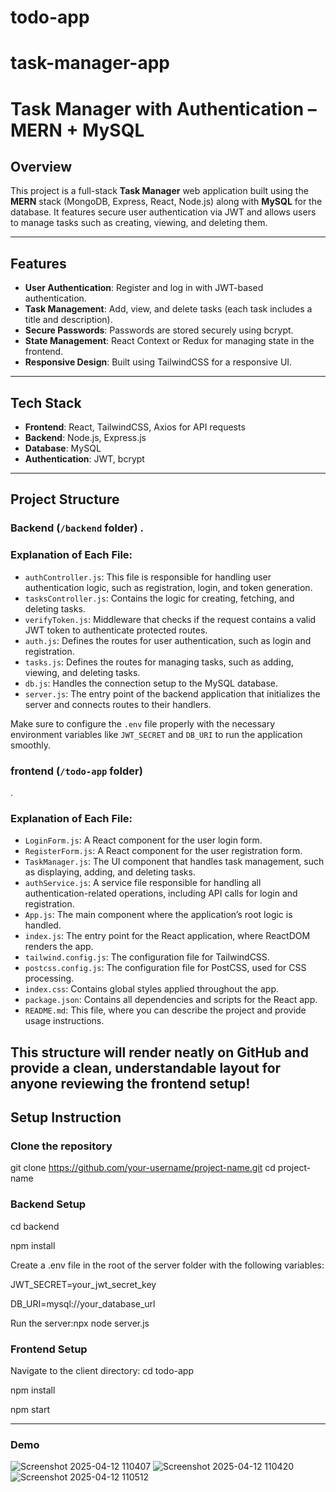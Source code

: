 # todo-app
# task-manager-app
# Task Manager with Authentication – MERN + MySQL

## Overview

This project is a full-stack **Task Manager** web application built using the **MERN** stack (MongoDB, Express, React, Node.js) along with **MySQL** for the database. It features secure user authentication via JWT and allows users to manage tasks such as creating, viewing, and deleting them.

---

## Features

- **User Authentication**: Register and log in with JWT-based authentication.
- **Task Management**: Add, view, and delete tasks (each task includes a title and description).
- **Secure Passwords**: Passwords are stored securely using bcrypt.
- **State Management**: React Context or Redux for managing state in the frontend.
- **Responsive Design**: Built using TailwindCSS for a responsive UI.

---

## Tech Stack

- **Frontend**: React, TailwindCSS, Axios for API requests
- **Backend**: Node.js, Express.js
- **Database**: MySQL
- **Authentication**: JWT, bcrypt


---

## Project Structure

### Backend (`/backend` folder) .
### Explanation of Each File:
- `authController.js`: This file is responsible for handling user authentication logic, such as registration, login, and token generation.
- `tasksController.js`: Contains the logic for creating, fetching, and deleting tasks.
- `verifyToken.js`: Middleware that checks if the request contains a valid JWT token to authenticate protected routes.
- `auth.js`: Defines the routes for user authentication, such as login and registration.
- `tasks.js`: Defines the routes for managing tasks, such as adding, viewing, and deleting tasks.
- `db.js`: Handles the connection setup to the MySQL database.
- `server.js`: The entry point of the backend application that initializes the server and connects routes to their handlers.

Make sure to configure the `.env` file properly with the necessary environment variables like `JWT_SECRET` and `DB_URI` to run the application smoothly.

### frontend (`/todo-app` folder)
.

### Explanation of Each File:
- `LoginForm.js`: A React component for the user login form.
- `RegisterForm.js`: A React component for the user registration form.
- `TaskManager.js`: The UI component that handles task management, such as displaying, adding, and deleting tasks.
- `authService.js`: A service file responsible for handling all authentication-related operations, including API calls for login and registration.
- `App.js`: The main component where the application’s root logic is handled.
- `index.js`: The entry point for the React application, where ReactDOM renders the app.
- `tailwind.config.js`: The configuration file for TailwindCSS.
- `postcss.config.js`: The configuration file for PostCSS, used for CSS processing.
- `index.css`: Contains global styles applied throughout the app.
- `package.json`: Contains all dependencies and scripts for the React app.
- `README.md`: This file, where you can describe the project and provide usage instructions.

This structure will render neatly on GitHub and provide a clean, understandable layout for anyone reviewing the frontend setup!
---

## Setup Instruction


### Clone the repository
git clone https://github.com/your-username/project-name.git
cd project-name

### Backend Setup

cd backend

npm install

Create a .env file in the root of the server folder with the following variables:

JWT_SECRET=your_jwt_secret_key

DB_URI=mysql://your_database_url

Run the server:npx node server.js

### Frontend Setup

Navigate to the client directory:
cd todo-app

npm install

npm start

 ---
### Demo





![Screenshot 2025-04-12 110407](https://github.com/user-attachments/assets/314fad04-a671-4339-8ace-95e015086aa9)
![Screenshot 2025-04-12 110420](https://github.com/user-attachments/assets/5cb5dc95-e5f3-4eb8-914c-3bd8bdca6f2c)
![Screenshot 2025-04-12 110512](https://github.com/user-attachments/assets/cc56cb54-3e41-4d6f-8be7-37f2a8785b1e)






